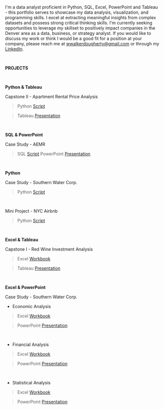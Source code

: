 I'm a data analyst proficient in Python, SQL, Excel, PowerPoint and Tableau - this portfolio serves to showcase my data analysis, visualization, and programming skills. I excel at extracting meaningful insights from complex datasets and possess strong critical thinking skills. I'm currently seeking opportunities to leverage my skillset to positively impact companies in the Denver area as a data, business, or strategy analyst. If you would like to discuss my work or think I would be a good fit for a position at your company, please reach me at wwalkerdougherty@gmail.com or through my [LinkedIn](https://www.linkedin.com/in/walkerdougherty/).

&nbsp;

**PROJECTS**

&nbsp;

**Python & Tableau**

Capstone II - Apartment Rental Price Analysis

>Python [Script](https://github.com/wwdougherty/wwdougherty/blob/main/Notebook%20-%20Capstone%20II.ipynb)

>Tableau [Presentation](https://public.tableau.com/app/profile/walker.dougherty/viz/ApartmentPrices_16903269033500/Story?publish=yes)

&nbsp;

**SQL & PowerPoint**

Case Study - AEMR

>SQL [Script](https://github.com/wwdougherty/wwdougherty/blob/main/Case%20Study%20-%20AEMR.ipynb)
>PowerPoint [Presentation](https://1drv.ms/p/s!AuASseIpjOmagT20pm3AXWBbr7dR?e=ptFXtf)

&nbsp;

**Python**

Case Study - Southern Water Corp.

>Python [Script](https://github.com/wwdougherty/wwdougherty/blob/main/Southern%20Water%20Corp%20Case%20Study%20(Walker%20Dougherty).ipynb)

&nbsp;

Mini Project - NYC Airbnb

>Python [Script](https://github.com/wwdougherty/wwdougherty/blob/main/NYC%20Airbnb%20-%20Mini%20Project.ipynb)

&nbsp;

**Excel & Tableau**

Capstone I - Red Wine Investment Analysis

>Excel [Workbook](https://1drv.ms/x/s!AuASseIpjOmagif5d805McuIVwJ1?e=0BUKOr)

>Tableau [Presentation](https://public.tableau.com/app/profile/walker.dougherty/viz/Wine_16829858424770/Story)

&nbsp;

**Excel & PowerPoint**

Case Study - Southern Water Corp.

- Economic Analysis

>Excel [Workbook](https://1drv.ms/x/s!AuASseIpjOmagQT48zWrVk8f2FFx?e=9lRDWz)

>PowerPoint [Presentation](https://1drv.ms/p/s!AuASseIpjOmagQbPBKoJ4eAwGT2c?e=bGwwHr)

&nbsp;

- Financial Analysis

>Excel [Workbook](https://1drv.ms/x/s!AuASseIpjOmagQCZb5cXaB86gTT3?e=tKxw0t)

>PowerPoint [Presentation](https://1drv.ms/p/s!AuASseIpjOmagSUF-qRG-8V3TzK9?e=LaePsi)

&nbsp;

- Statistical Analysis

>Excel [Workbook](https://1drv.ms/x/s!AuASseIpjOmagQkfA3HzfFGNpe-Q?e=eJ0zr0)

>PowerPoint [Presentation](https://1drv.ms/p/s!AuASseIpjOmagQuMpFGMr8-iFKJY?e=YDiUJd)








